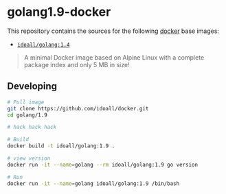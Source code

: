 
golang1.9-docker
=============


This repository contains the sources for the following [docker](https://docker.io) base images:
- [`idoall/golang:1.4`](https://hub.docker.com/r/idoall/golang:1.4/)

> A minimal Docker image based on Alpine Linux with a complete package index and only 5 MB in size!

## Developing

```bash
# Pull image
git clone https://github.com/idoall/docker.git
cd golang/1.9

# hack hack hack

# Build
docker build -t idoall/golang:1.9 .

# view version
docker run -it --name=golang --rm idoall/golang:1.9 go version

# Run
docker run -it --name=golang idoall/golang:1.9 /bin/bash
```
